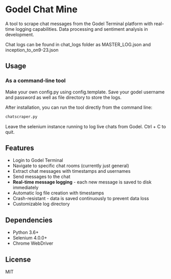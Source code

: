 # Godel Chat Mine

A tool to scrape chat messages from the Godel Terminal platform with real-time logging capabilities. Data processing and sentiment analysis in development.

Chat logs can be found in chat_logs folder as MASTER_LOG.json and inception_to_on9-23.json

## Usage

### As a command-line tool

Make your own config.py using config.template. Save your godel username and password as well as file directory to store the logs.

After installation, you can run the tool directly from the command line:

```bash
chatscraper.py
```
Leave the selenium instance running to log live chats from Godel. Ctrl + C to quit.


## Features

- Login to Godel Terminal
- Navigate to specific chat rooms (currently just general)
- Extract chat messages with timestamps and usernames
- Send messages to the chat
- **Real-time message logging** - each new message is saved to disk immediately
- Automatic log file creation with timestamps
- Crash-resistant - data is saved continuously to prevent data loss
- Customizable log directory

## Dependencies

- Python 3.6+
- Selenium 4.0.0+
- Chrome WebDriver

## License

MIT 

